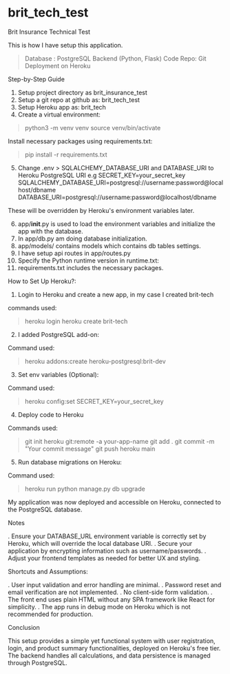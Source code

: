 # brit_tech_test
Brit Insurance Technical Test

This is how I have setup this application.
> Database : PostgreSQL
> Backend (Python, Flask)
> Code Repo: Git
> Deployment on Heroku


Step-by-Step Guide

1. Setup project directory as brit_insurance_test
2. Setup a git repo at github as: brit_tech_test
3. Setup Heroku app as: brit_tech
4. Create a virtual environment:
> python3 -m venv venv
> source venv/bin/activate

Install necessary packages using requirements.txt:
> pip install -r requirements.txt

5. Change .env > SQLALCHEMY_DATABASE_URI and DATABASE_URI to Heroku PostgreSQL URI
e.g 
SECRET_KEY=your_secret_key
SQLALCHEMY_DATABASE_URI=postgresql://username:password@localhost/dbname
DATABASE_URI=postgresql://username:password@localhost/dbname

These will be overridden by Heroku's environment variables later.


6. app/__init__.py is used to load the environment variables and initialize the app with the database.
7. In app/db.py am doing database initialization.
8. app/models/ contains models which contains db tables settings.
9. I have setup api routes in app/routes.py 
10. Specify the Python runtime version in runtime.txt:
11. requirements.txt includes the necessary packages.

How to Set Up Heroku?:
1. Login to Heroku and create a new app, in my case I created brit-tech

commands used:
> heroku login
> heroku create brit-tech

2. I added PostgreSQL add-on:

Command used:
> heroku addons:create heroku-postgresql:brit-dev

3. Set env variables (Optional):

Command used:
> heroku config:set SECRET_KEY=your_secret_key

4. Deploy code to Heroku

Commands used:

>git init
> heroku git:remote -a your-app-name
> git add .
> git commit -m "Your commit message"
> git push heroku main

5. Run database migrations on Heroku:

Command used:

> heroku run python manage.py db upgrade

My application was now deployed and accessible on Heroku, connected to the PostgreSQL database.

Notes

. Ensure your DATABASE_URL environment variable is correctly set by Heroku, which will override the local database URI.
. Secure your application by encrypting information such as username/passwords.
. Adjust your frontend templates as needed for better UX and styling.


Shortcuts and Assumptions:

. User input validation and error handling are minimal.
. Password reset and email verification are not implemented.
. No client-side form validation.
. The front end uses plain HTML without any SPA framework like React for simplicity.
. The app runs in debug mode on Heroku which is not recommended for production.

Conclusion

This setup provides a simple yet functional system with user registration,
login, and product summary functionalities, deployed on Heroku's free tier.
The backend handles all calculations, and data persistence is managed through PostgreSQL.






